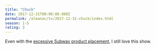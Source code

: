 ```yaml
---
title: "Chuck"
date: 2017-12-31T00:00:00.000Z
permalink: /almanac/tv/2017-12-31-chuck/index.html
season: 1-5
rating: 3
---
```


Even with the [excessive Subway product placement](https://www.youtube.com/watch?v=BHk52vmjLhU), I still love this show.